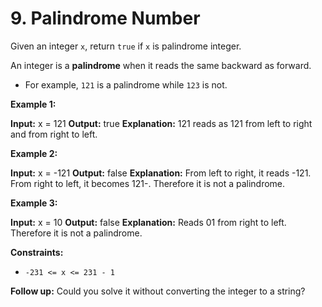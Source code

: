 # 9. Palindrome Number
Given an integer  `x`, return  `true`  if  `x`  is palindrome integer.

An integer is a  **palindrome**  when it reads the same backward as forward.

-   For example,  `121`  is a palindrome while  `123`  is not.

**Example 1:**

**Input:** x = 121
**Output:** true
**Explanation:** 121 reads as 121 from left to right and from right to left.

**Example 2:**

**Input:** x = -121
**Output:** false
**Explanation:** From left to right, it reads -121. From right to left, it becomes 121-. Therefore it is not a palindrome.

**Example 3:**

**Input:** x = 10
**Output:** false
**Explanation:** Reads 01 from right to left. Therefore it is not a palindrome.

**Constraints:**

-   `-231 <= x <= 231 - 1`

**Follow up:** Could you solve it without converting the integer to a string?